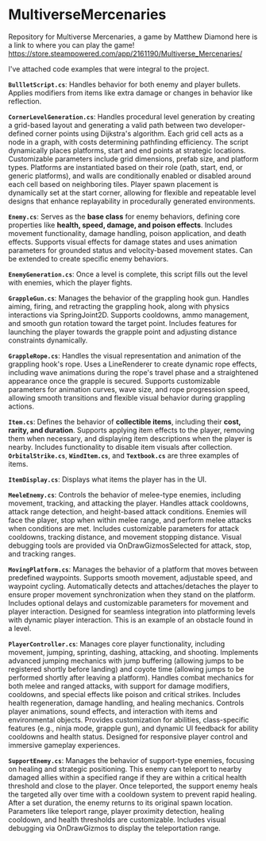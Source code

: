 # MultiverseMercenaries  
Repository for Multiverse Mercenaries, a game by Matthew Diamond here is a link to where you can play the game! https://store.steampowered.com/app/2161190/Multiverse_Mercenaries/

I've attached code examples that were integral to the project.

**`BullletScript.cs`**: Handles behavior for both enemy and player bullets. Applies modifiers from items like extra damage or changes in behavior like reflection.

**`CornerLevelGeneration.cs`**: Handles procedural level generation by creating a grid-based layout and generating a valid path between two developer-defined corner points using Dijkstra's algorithm. Each grid cell acts as a node in a graph, with costs determining pathfinding efficiency. The script dynamically places platforms, start and end points at strategic locations. Customizable parameters include grid dimensions, prefab size, and platform types. Platforms are instantiated based on their role (path, start, end, or generic platforms), and walls are conditionally enabled or disabled around each cell based on neighboring tiles. Player spawn placement is dynamically set at the start corner, allowing for flexible and repeatable level designs that enhance replayability in procedurally generated environments.

**`Enemy.cs`**: Serves as the **base class** for enemy behaviors, defining core properties like **health, speed, damage, and poison effects**. Includes movement functionality, damage handling, poison application, and death effects. Supports visual effects for damage states and uses animation parameters for grounded status and velocity-based movement states. Can be extended to create specific enemy behaviors.

**`EnemyGeneration.cs`**: Once a level is complete, this script fills out the level with enemies, which the player fights. 

**`GrappleGun.cs`**: Manages the behavior of the grappling hook gun. Handles aiming, firing, and retracting the grappling hook, along with physics interactions via SpringJoint2D. Supports cooldowns, ammo management, and smooth gun rotation toward the target point. Includes features for launching the player towards the grapple point and adjusting distance constraints dynamically.

**`GrappleRope.cs`**: Handles the visual representation and animation of the grappling hook's rope. Uses a LineRenderer to create dynamic rope effects, including wave animations during the rope's travel phase and a straightened appearance once the grapple is secured. Supports customizable parameters for animation curves, wave size, and rope progression speed, allowing smooth transitions and flexible visual behavior during grappling actions.

**`Item.cs`**: Defines the behavior of **collectible items**, including their **cost, rarity, and duration**. Supports applying item effects to the player, removing them when necessary, and displaying item descriptions when the player is nearby. Includes functionality to disable item visuals after collection. **`OrbitalStrike.cs`**, **`WindItem.cs`**, and **`Textbook.cs`** are three examples of items.

**`ItemDisplay.cs`**: Displays what items the player has in the UI.

**`MeeleEnemy.cs`**: Controls the behavior of melee-type enemies, including movement, tracking, and attacking the player. Handles attack cooldowns, attack range detection, and height-based attack conditions. Enemies will face the player, stop when within melee range, and perform melee attacks when conditions are met. Includes customizable parameters for attack cooldowns, tracking distance, and movement stopping distance. Visual debugging tools are provided via OnDrawGizmosSelected for attack, stop, and tracking ranges.

**`MovingPlatform.cs`**: Manages the behavior of a platform that moves between predefined waypoints. Supports smooth movement, adjustable speed, and waypoint cycling. Automatically detects and attaches/detaches the player to ensure proper movement synchronization when they stand on the platform. Includes optional delays and customizable parameters for movement and player interaction. Designed for seamless integration into platforming levels with dynamic player interaction. This is an example of an obstacle found in a level.

**`PlayerController.cs`**: Manages core player functionality, including movement, jumping, sprinting, dashing, attacking, and shooting. Implements advanced jumping mechanics with jump buffering (allowing jumps to be registered shortly before landing) and coyote time (allowing jumps to be performed shortly after leaving a platform). Handles combat mechanics for both melee and ranged attacks, with support for damage modifiers, cooldowns, and special effects like poison and critical strikes. Includes health regeneration, damage handling, and healing mechanics. Controls player animations, sound effects, and interaction with items and environmental objects. Provides customization for abilities, class-specific features (e.g., ninja mode, grapple gun), and dynamic UI feedback for ability cooldowns and health status. Designed for responsive player control and immersive gameplay experiences.

**`SupportEnemy.cs`**: Manages the behavior of support-type enemies, focusing on healing and strategic positioning. This enemy can teleport to nearby damaged allies within a specified range if they are within a critical health threshold and close to the player. Once teleported, the support enemy heals the targeted ally over time with a cooldown system to prevent rapid healing. After a set duration, the enemy returns to its original spawn location. Parameters like teleport range, player proximity detection, healing cooldown, and health thresholds are customizable. Includes visual debugging via OnDrawGizmos to display the teleportation range.
